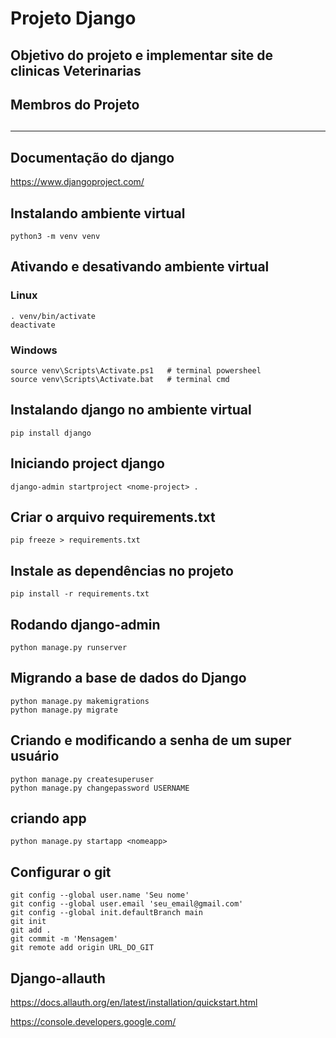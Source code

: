 # Projeto Django 
## Objetivo do projeto e implementar site de clinicas Veterinarias
## Membros do Projeto

##

<hr>

## Documentação do django
https://www.djangoproject.com/

## Instalando ambiente virtual
    python3 -m venv venv

## Ativando e desativando ambiente virtual
### Linux
    . venv/bin/activate
    deactivate

### Windows
    source venv\Scripts\Activate.ps1   # terminal powersheel        
    source venv\Scripts\Activate.bat   # terminal cmd

## Instalando django no ambiente virtual
    pip install django

## Iniciando project django
    django-admin startproject <nome-project> .

## Criar o arquivo requirements.txt
    pip freeze > requirements.txt

## Instale as dependências no projeto
    pip install -r requirements.txt

## Rodando django-admin
    python manage.py runserver

## Migrando a base de dados do Django
    python manage.py makemigrations
    python manage.py migrate

## Criando e modificando a senha de um super usuário
    python manage.py createsuperuser
    python manage.py changepassword USERNAME

## criando app
    python manage.py startapp <nomeapp>

## Configurar o git
    git config --global user.name 'Seu nome'
    git config --global user.email 'seu_email@gmail.com'
    git config --global init.defaultBranch main
    git init
    git add .
    git commit -m 'Mensagem'
    git remote add origin URL_DO_GIT

## Django-allauth
https://docs.allauth.org/en/latest/installation/quickstart.html

https://console.developers.google.com/

